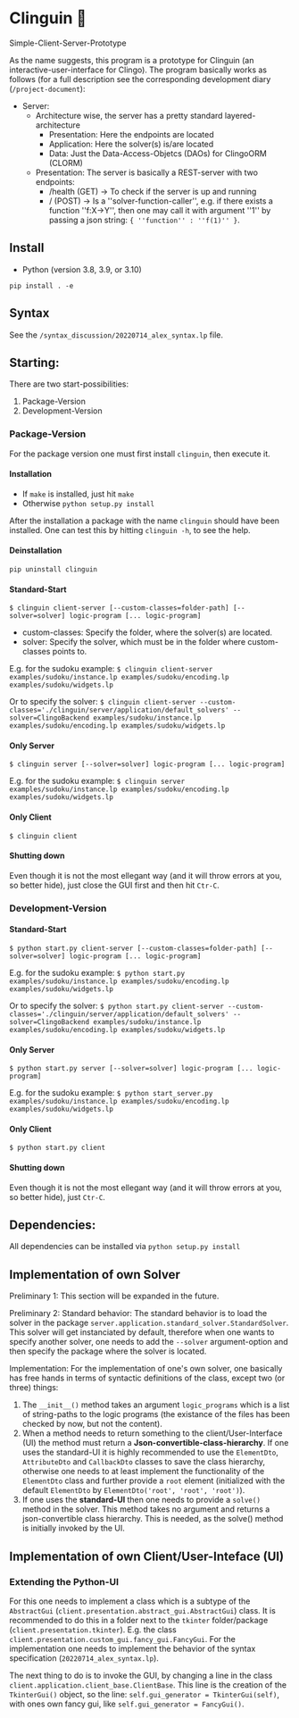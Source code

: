 # Clinguin :penguin: 

Simple-Client-Server-Prototype

As the name suggests, this program is a prototype for Clinguin (an interactive-user-interface for Clingo). The program basically works as follows (for a full description see the corresponding development diary (`/project-document`): 

- Server:
    - Architecture wise, the server has a pretty standard layered-architecture
        - Presentation: Here the endpoints are located 
        - Application: Here the solver(s) is/are located
        - Data: Just the Data-Access-Objetcs (DAOs) for ClingoORM (CLORM)
    - Presentation: The server is basically a REST-server with two endpoints:
        - /health (GET) -> To check if the server is up and running
        - / (POST) -> Is a ''solver-function-caller'', e.g. if there exists a function ''f:X->Y'', then one may call it with argument ''1'' by passing a json string: `{ ''function'' : ''f(1)'' }`.

## Install

- Python (version 3.8, 3.9, or 3.10)


```
pip install . -e
```

## Syntax

See the `/syntax_discussion/20220714_alex_syntax.lp` file.

## Starting:

There are two start-possibilities:
1. Package-Version
2. Development-Version

### Package-Version

For the package version one must first install `clinguin`, then execute it.

#### Installation

- If `make` is installed, just hit `make`
- Otherwise `python setup.py install`

After the installation a package with the name `clinguin` should have been installed. One can test this by hitting `clinguin -h`, to see the help. 

#### Deinstallation

`pip uninstall clinguin`

#### Standard-Start

`$ clinguin client-server [--custom-classes=folder-path] [--solver=solver] logic-program [... logic-program]`

- custom-classes: Specify the folder, where the solver(s) are located.
- solver: Specify the solver, which must be in the folder where custom-classes points to.

E.g. for the sudoku example: `$ clinguin client-server examples/sudoku/instance.lp examples/sudoku/encoding.lp examples/sudoku/widgets.lp`

Or to specify the solver: `$ clinguin client-server --custom-classes='./clinguin/server/application/default_solvers' --solver=ClingoBackend examples/sudoku/instance.lp examples/sudoku/encoding.lp examples/sudoku/widgets.lp`

#### Only Server 

`$ clinguin server [--solver=solver] logic-program [... logic-program]`

E.g. for the sudoku example: `$ clinguin server examples/sudoku/instance.lp examples/sudoku/encoding.lp examples/sudoku/widgets.lp`

#### Only Client

`$ clinguin client`

#### Shutting down

Even though it is not the most ellegant way (and it will throw errors at you, so better hide), just close the GUI first and then hit `Ctr-C`.

### Development-Version

#### Standard-Start

`$ python start.py client-server [--custom-classes=folder-path] [--solver=solver] logic-program [... logic-program]`

E.g. for the sudoku example: `$ python start.py examples/sudoku/instance.lp examples/sudoku/encoding.lp examples/sudoku/widgets.lp`

Or to specify the solver: `$ python start.py client-server --custom-classes='./clinguin/server/application/default_solvers' --solver=ClingoBackend examples/sudoku/instance.lp examples/sudoku/encoding.lp examples/sudoku/widgets.lp`

#### Only Server

`$ python start.py server [--solver=solver] logic-program [... logic-program]`

E.g. for the sudoku example: `$ python start_server.py examples/sudoku/instance.lp examples/sudoku/encoding.lp examples/sudoku/widgets.lp`

#### Only Client

`$ python start.py client`

#### Shutting down

Even though it is not the most ellegant way (and it will throw errors at you, so better hide), just `Ctr-C`.

## Dependencies:

All dependencies can be installed via `python setup.py install` 


## Implementation of own Solver

Preliminary 1: This section will be expanded in the future.

Preliminary 2: Standard behavior: The standard behavior is to load the solver in the package `server.application.standard_solver.StandardSolver`. This solver will get instanciated by default, therefore when one wants to specify another solver, one needs to add the `--solver` argument-option and then specify the package where the solver is located.

Implementation: For the implementation of one's own solver, one basically has free hands in terms of syntactic definitions of the class, except two (or three) things:
1. The `__init__()` method takes an argument `logic_programs` which is a list of string-paths to the logic programs (the existance of the files has been checked by now, but not the content).
2. When a method needs to return something to the client/User-Interface (UI) the method must return a **Json-convertible-class-hierarchy**. If one uses the standard-UI it is highly recommended to use the `ElementDto`, `AttributeDto` and `CallbackDto` classes to save the class hierarchy, otherwise one needs to at least implement the functionality of the `ElementDto` class and further provide a `root` element (initialized with the default `ElementDto` by `ElementDto('root', 'root', 'root')`). 
3. If one uses the **standard-UI** then one needs to provide a `solve()` method in the solver. This method takes no argument and returns a json-convertible class hierarchy. This is needed, as the solve() method is initially invoked by the UI.



## Implementation of own Client/User-Inteface (UI)

### Extending the Python-UI

For this one needs to implement a class which is a subtype of the `AbstractGui` (`client.presentation.abstract_gui.AbstractGui`) class. It is recommended to do this in a folder next to the `tkinter` folder/package (`client.presentation.tkinter`). E.g. the class `client.presentation.custom_gui.fancy_gui.FancyGui`. For the implementation one needs to implement the behavior of the syntax specification (`20220714_alex_syntax.lp`).

The next thing to do is to invoke the GUI, by changing a line in the class `client.application.client_base.ClientBase`. This line is the creation of the `TkinterGui()` object, so the line: `self.gui_generator = TkinterGui(self)`, with ones own fancy gui, like `self.gui_generator = FancyGui()`.



































